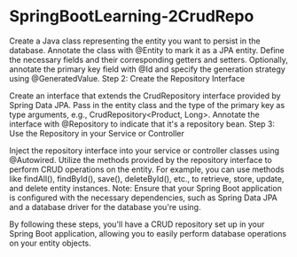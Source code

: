 # SpringBootLearning-2CrudRepo
Create a Java class representing the entity you want to persist in the database.
Annotate the class with @Entity to mark it as a JPA entity.
Define the necessary fields and their corresponding getters and setters.
Optionally, annotate the primary key field with @Id and specify the generation strategy using @GeneratedValue.
Step 2: Create the Repository Interface

Create an interface that extends the CrudRepository interface provided by Spring Data JPA.
Pass in the entity class and the type of the primary key as type arguments, e.g., CrudRepository<Product, Long>.
Annotate the interface with @Repository to indicate that it's a repository bean.
Step 3: Use the Repository in your Service or Controller

Inject the repository interface into your service or controller classes using @Autowired.
Utilize the methods provided by the repository interface to perform CRUD operations on the entity.
For example, you can use methods like findAll(), findById(), save(), deleteById(), etc., to retrieve, store, update, and delete entity instances.
Note: Ensure that your Spring Boot application is configured with the necessary dependencies, such as Spring Data JPA and a database driver for the database you're using.

By following these steps, you'll have a CRUD repository set up in your Spring Boot application, allowing you to easily perform database operations on your entity objects.





